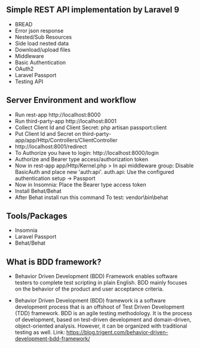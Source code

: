 ## Simple REST API implementation by Laravel 9

+ BREAD
+ Error json response
+ Nested/Sub Resources
+ Side load nested data
+ Download/upload files
+ Middleware
+ Basic Authentication
+ OAuth2
+ Laravel Passport
+ Testing API

## Server Environment and workflow
+ Run rest-app http://localhost:8000
+ Run third-party-app http://localhost:8001
+ Collect Client Id and Client Secret: php artisan passport:client
+ Put Client Id and Secret on third-party-app/app/Http/Controllers/ClientController
+ http://localhost:8001/redirect
+ To Authorize you have to login: http://localhost:8000/login
+ Authorize and Bearer type access/authorization token
+ Now in rest-app app/Http/Kernel.php > In api middleware group:
  Disable BasicAuth and place new 'auth:api'.
  auth.api: Use the configured authentication setup -> Passport
+ Now in Insomnia: Place the Bearer type access token
+ Install Behat/Behat
+ After Behat install run this command To test: vendor\bin\behat

## Tools/Packages

+ Insomnia
+ Laravel Passport
+ Behat/Behat

## What is BDD framework?

+ Behavior Driven Development (BDD) Framework enables software testers to complete test scripting in plain English.
  BDD mainly focuses on the behavior of the product and user acceptance criteria.

+ Behavior Driven Development (BDD) framework is a software development process that is an offshoot of Test Driven Development (TDD) framework.
  BDD is an agile testing methodology. It is the process of development, based on test-driven development and domain-driven, object-oriented analysis.
  However, it can be organized with traditional testing as well.
  Link: https://blog.trigent.com/behavior-driven-development-bdd-framework/
